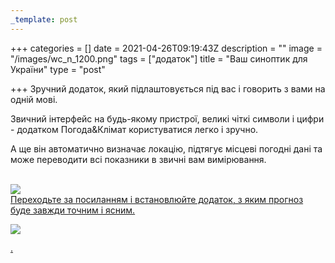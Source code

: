 ```yaml
---
_template: post
---
```




+++
categories = []
date = 2021-04-26T09:19:43Z
description = ""
image = "/images/wc_n_1200.png"
tags = ["додаток"]
title = "Ваш синоптик для України"
type = "post"

+++
Зручний додаток, який підлаштовується під вас і говорить з вами на одній мові.

Звичний інтерфейс на будь-якому пристрої, великі чіткі символи і цифри - додатком Погода&Клімат користуватися легко і зручно.

А ще вiн автоматично визначає локацію, підтягує місцеві погодні дані та може переводити всі показники в звичні вам вимірювання.

[  
![](/images/store.svg)  
Переходьте за посиланням і встановлюйте додаток, з яким прогноз буде завжди точним і ясним.](https://weather4climate.page.link/iz8q "Weather app for iOS")

[![](/images/weather_qr-code-jpg.png)](https://weather4climate.page.link/iz8q "Weather app for iOS")

[.](https://weather4climate.page.link/iz8q "Weather app for iOS")
